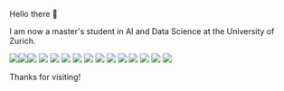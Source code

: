 Hello there 👋

I am now a master's student in AI and Data Science at the University of Zurich.

<p>
  <a href="https://www.linkedin.com/in/hyeongkyun-kaden-kim/"><img src="https://img.shields.io/badge/LinkedIn-Profile-_.svg></a>
  <a href="https://huggingface.co/hk-kaden-kim"><img src="https://img.shields.io/badge/HuggingFace-Profile-_.svg></a>                 
</p>
    
Professional Skills
Machine Learning | Deep Learning | Computer Vision | Open-set Recognition | Self-supervised learning | Agentic AI | Network Analysis | Anomaly detection | Recommendation System | Data Visualization | Data Analysis | Data Management | Database design

Domain Knowledge
Artificial Intelligence | Computer Science | Remote Sensing | Wearable device | Autonomous Driving | Test and Measurement | Automated system | Signal Processing

<p>
  <a href="#"><img src="https://img.shields.io/badge/PyTorch-Expert-_.svg?logo=pytorch"></a>
  <a href="#"><img src="https://img.shields.io/badge/TensorFlow-Expert-_.svg?logo=tensorflow"></a>
  <a href="#"><img src="https://img.shields.io/badge/ScikitLearn-Expert-_.svg?logo=scikit-learn"></a>
  <a href="#"><img src="https://img.shields.io/badge/Numpy-Expert-_.svg?logo=numpy"></a>
  <a href="#"><img src="https://img.shields.io/badge/Scipy-Expert-_.svg?logo=scipy"></a>
  <a href="#"><img src="https://img.shields.io/badge/Pandas-Expert-_.svg?logo=pandas"></a>
  <a href="#"><img src="https://img.shields.io/badge/NetworkX-Proficient-_.svg"></a>
  <a href="#"><img src="https://img.shields.io/badge/LangChain-Proficient-_.svg?logo=langchain"></a>
  <a href="#"><img src="https://img.shields.io/badge/PostgreSQL-Proficient-_.svg?logo=PostgreSQL"></a>
  <a href="#"><img src="https://img.shields.io/badge/D3-Proficient-_.svg?logo=D3"></a>
  <a href="#"><img src="https://img.shields.io/badge/p5js-_.svg?logo=p5.js"></a>
  <a href="#"><img src="https://img.shields.io/badge/docker-_.svg?logo=docker"></a>
  <a href="#"><img src="https://img.shields.io/badge/git-_.svg?logo=git"></a>
</p>

Thanks for visiting!
